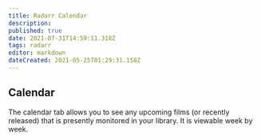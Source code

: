 ```yaml
---
title: Radarr Calendar
description: 
published: true
date: 2021-07-31T14:59:11.318Z
tags: radarr
editor: markdown
dateCreated: 2021-05-25T01:29:31.158Z
---
```


## Calendar

The calendar tab allows you to see any upcoming films (or recently released) that is presently monitored in your library.  It is viewable week by week.
